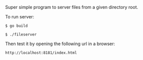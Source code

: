 Super simple program to server files from a given directory root.

To run server:

`$ go build`

`$ ./fileserver`

Then test it by opening the following url in a browser:

`http://localhost:8181/index.html`
